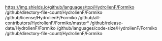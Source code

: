 https://img.shields.io/github/languages/top/HydrolienF/Formiko
/github/directory-file-count/HydrolienF/Formiko
/github/license/HydrolienF/Formiko
/github/all-contributors/HydrolienF/Formiko/master*
/github/release-date/HydrolienF/Formiko
/github/languages/code-size/HydrolienF/Formiko
/github/directory-file-count/HydrolienF/Formiko
